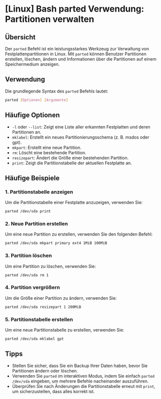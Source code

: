 # [Linux] Bash parted Verwendung: Partitionen verwalten

## Übersicht
Der `parted` Befehl ist ein leistungsstarkes Werkzeug zur Verwaltung von Festplattenpartitionen in Linux. Mit `parted` können Benutzer Partitionen erstellen, löschen, ändern und Informationen über die Partitionen auf einem Speichermedium anzeigen.

## Verwendung
Die grundlegende Syntax des `parted` Befehls lautet:

```bash
parted [Optionen] [Argumente]
```

## Häufige Optionen
- `-l` oder `--list`: Zeigt eine Liste aller erkannten Festplatten und deren Partitionen an.
- `mklabel`: Erstellt ein neues Partitionierungsschema (z. B. msdos oder gpt).
- `mkpart`: Erstellt eine neue Partition.
- `rm`: Löscht eine bestehende Partition.
- `resizepart`: Ändert die Größe einer bestehenden Partition.
- `print`: Zeigt die Partitionstabelle der aktuellen Festplatte an.

## Häufige Beispiele

### 1. Partitionstabelle anzeigen
Um die Partitionstabelle einer Festplatte anzuzeigen, verwenden Sie:

```bash
parted /dev/sda print
```

### 2. Neue Partition erstellen
Um eine neue Partition zu erstellen, verwenden Sie den folgenden Befehl:

```bash
parted /dev/sda mkpart primary ext4 1MiB 100MiB
```

### 3. Partition löschen
Um eine Partition zu löschen, verwenden Sie:

```bash
parted /dev/sda rm 1
```

### 4. Partition vergrößern
Um die Größe einer Partition zu ändern, verwenden Sie:

```bash
parted /dev/sda resizepart 1 200MiB
```

### 5. Partitionstabelle erstellen
Um eine neue Partitionstabelle zu erstellen, verwenden Sie:

```bash
parted /dev/sda mklabel gpt
```

## Tipps
- Stellen Sie sicher, dass Sie ein Backup Ihrer Daten haben, bevor Sie Partitionen ändern oder löschen.
- Verwenden Sie `parted` im interaktiven Modus, indem Sie einfach `parted /dev/sda` eingeben, um mehrere Befehle nacheinander auszuführen.
- Überprüfen Sie nach Änderungen die Partitionstabelle erneut mit `print`, um sicherzustellen, dass alles korrekt ist.